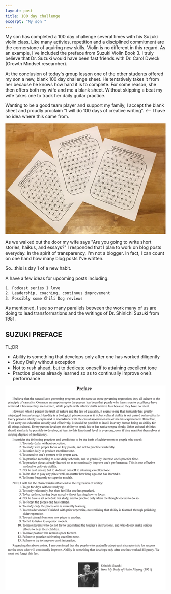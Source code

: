 ```yaml
---
layout: post
title: 100 day challenge
excerpt: "My son "
---
```


My son has completed a 100 day challenge several times with his Suzuki violin class.  Like many activies, repetition and a disciplined commitment are the cornerstone of aquiring new skills.  Violin is no different in this regard.  As an example, I've included the preface from Suzuki Violin Book 3.  I truly believe that Dr. Suzuki would have been fast friends with Dr. Carol Dweck (Growth Mindset researcher).

At the conclusion of today's group lesson one of the other students offered my son a new, blank 100 day challenge sheet.  He tentatively takes it from her because he knows how hard it is to complete. For some reason, she then offers both my wife and me a blank sheet.  Without skipping a beat my wife takes one to track her daily guitar practice.  

Wanting to be a good team player and support my family, I accept the blank sheet and proudly proclaim "I will do 100 days of creative writing". <-- I have no idea where this came from.

![100 Days Challenge](/images/100days.jpg)

As we walked out the door my wife says "Are you going to write short stories, haikus, and essays?"  I responded that I plan to work on blog posts everyday.  In the spirit of transparency, I'm not a blogger.  In fact, I can count on one hand how many blog posts I've written.  

So...this is day 1 of a new habit. 

A have a few ideas for upcoming posts including:

    1. Podcast series I love
    2. Leadership, coaching, continous improvement
    3. Possibly some Chili Dog reviews

As mentioned, I see so many parallels between the work many of us are doing to lead transformations and the writings of Dr. Shinichi Suzuki from 1951.  

## **SUZUKI PREFACE**
    
TL;DR 
* Ability is something that develops only after one has worked diligently
* Study Daily without exception
* Not to rush ahead, but to dedicate oneself to attaining excellent tone
* Practice pieces already learned so as to continually improve one’s performance

![Study of Violin Playing](/images/suzuki.png)